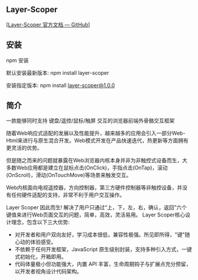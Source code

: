 ## Layer-Scoper

[<a href="https://starorbit723.github.io/layer-scoper/" target="_blank" rel="noopener noreferrer">Layer-Scoper 官方文档 — GitHub</a>]


## 安装

npm 安装 

默认安装最新版本:   npm install layer-scoper

安装指定版本:   npm install layer-scoper@1.0.0


## 简介

一款能够同时支持 键盘/遥控/鼠标/触屏 交互的浏览器前端外骨骼交互框架

随着Web响应式适配的发展以及性能提升，越来越多的应用会引入一部分Web-Html来进行与原生混合开发。Web模式开发在产品快速迭代，热更新等方面拥有更灵活的优势。

但是随之而来的问题就暴露在Web浏览器内核本身并非为非触控式设备而生，大多数Web应用都是建立在鼠标点击(OnClick)，手指点击(OnTap)，滚动(OnScroll)，滑动(OnTouchMove)等场景来触发交互。

Web内核面向电视遥控器，方向控制器，第三方硬件控制器等非触控设备，并没有任何硬件适配的支持，非常不利于用户交互操作。

Layer Scoper 因此而生! 解决了用户只通过“上，下，左，右，确认，返回”六个键值来进行Web页面交互的问题，简单，高效，灵活易用。 Layer Scoper核心设计理念，包含以下三大优势:

- 对开发者和用户双向友好，学习成本很低，兼容性极强。所见即所得，"键"随心动的体验感受。
- 不依赖于任何开发框架，JavaScript 原生级别封装，支持多种引入方式，一键式初始化，开箱即用。
- 代码体量极小但功能强大，内置 API 丰富，生命周期钩子与扩展点充分预留，以开发者视角设计代码架构。